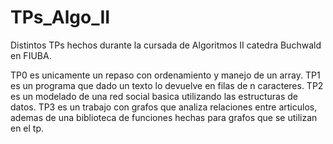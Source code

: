 # TPs_Algo_II

Distintos TPs hechos durante la cursada de Algoritmos II catedra Buchwald en FIUBA. 

TP0 es unicamente un repaso con ordenamiento y manejo de un array.
TP1 es un programa que dado un texto lo devuelve en filas de n caracteres.
TP2 es un modelado de una red social basica utilizando las estructuras de datos.
TP3 es un trabajo con grafos que analiza relaciones entre articulos, ademas de una biblioteca de funciones hechas para grafos que se utilizan en el tp.
